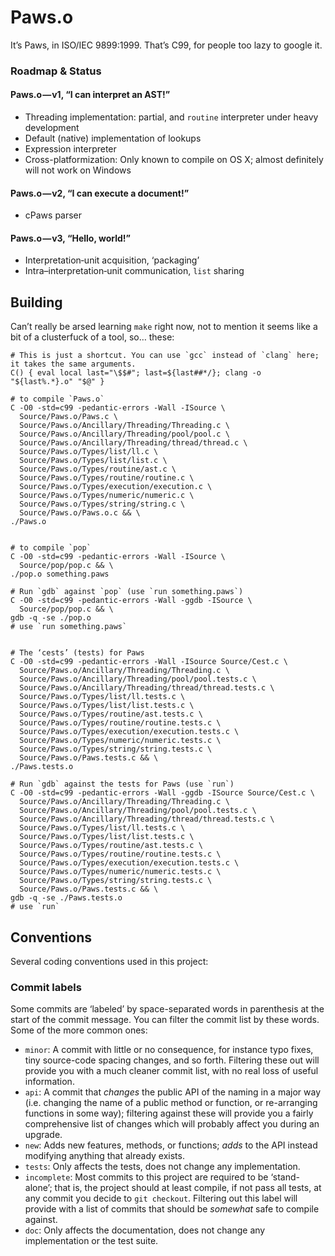 Paws.o
======
It’s Paws, in ISO/IEC 9899:1999. That’s C99, for people too lazy to google it.

### Roadmap & Status
#### Paws.o — v1, “I can interpret an AST!”
- Threading implementation: partial, and `routine` interpreter under heavy development
- Default (native) implementation of lookups
- Expression interpreter
- Cross-platformization: Only known to compile on OS X; almost definitely will not work on Windows

#### Paws.o — v2, “I can execute a document!”
- cPaws parser

#### Paws.o — v3, “Hello, world!”
- Interpretation‐unit acquisition, ‘packaging’
- Intra–interpretation‐unit communication, `list` sharing

Building
--------
Can’t really be arsed learning `make` right now, not to mention it seems like a bit of a clusterfuck of a tool,
so… these:

    # This is just a shortcut. You can use `gcc` instead of `clang` here; it takes the same arguments.
    C() { eval local last="\$$#"; last=${last##*/}; clang -o "${last%.*}.o" "$@" }
    
    # to compile `Paws.o`
    C -O0 -std=c99 -pedantic-errors -Wall -ISource \
      Source/Paws.o/Paws.c \
      Source/Paws.o/Ancillary/Threading/Threading.c \
      Source/Paws.o/Ancillary/Threading/pool/pool.c \
      Source/Paws.o/Ancillary/Threading/thread/thread.c \
      Source/Paws.o/Types/list/ll.c \
      Source/Paws.o/Types/list/list.c \
      Source/Paws.o/Types/routine/ast.c \
      Source/Paws.o/Types/routine/routine.c \
      Source/Paws.o/Types/execution/execution.c \
      Source/Paws.o/Types/numeric/numeric.c \
      Source/Paws.o/Types/string/string.c \
      Source/Paws.o/Paws.o.c && \
    ./Paws.o
    
    
    # to compile `pop`
    C -O0 -std=c99 -pedantic-errors -Wall -ISource \
      Source/pop/pop.c && \
    ./pop.o something.paws
    
    # Run `gdb` against `pop` (use `run something.paws`)
    C -O0 -std=c99 -pedantic-errors -Wall -ggdb -ISource \
      Source/pop/pop.c && \
    gdb -q -se ./pop.o
    # use `run something.paws`
    
    
    # The ‘cests’ (tests) for Paws
    C -O0 -std=c99 -pedantic-errors -Wall -ISource Source/Cest.c \
      Source/Paws.o/Ancillary/Threading/Threading.c \
      Source/Paws.o/Ancillary/Threading/pool/pool.tests.c \
      Source/Paws.o/Ancillary/Threading/thread/thread.tests.c \
      Source/Paws.o/Types/list/ll.tests.c \
      Source/Paws.o/Types/list/list.tests.c \
      Source/Paws.o/Types/routine/ast.tests.c \
      Source/Paws.o/Types/routine/routine.tests.c \
      Source/Paws.o/Types/execution/execution.tests.c \
      Source/Paws.o/Types/numeric/numeric.tests.c \
      Source/Paws.o/Types/string/string.tests.c \
      Source/Paws.o/Paws.tests.c && \
    ./Paws.tests.o
    
    # Run `gdb` against the tests for Paws (use `run`)
    C -O0 -std=c99 -pedantic-errors -Wall -ggdb -ISource Source/Cest.c \
      Source/Paws.o/Ancillary/Threading/Threading.c \
      Source/Paws.o/Ancillary/Threading/pool/pool.tests.c \
      Source/Paws.o/Ancillary/Threading/thread/thread.tests.c \
      Source/Paws.o/Types/list/ll.tests.c \
      Source/Paws.o/Types/list/list.tests.c \
      Source/Paws.o/Types/routine/ast.tests.c \
      Source/Paws.o/Types/routine/routine.tests.c \
      Source/Paws.o/Types/execution/execution.tests.c \
      Source/Paws.o/Types/numeric/numeric.tests.c \
      Source/Paws.o/Types/string/string.tests.c \
      Source/Paws.o/Paws.tests.c && \
    gdb -q -se ./Paws.tests.o
    # use `run`

Conventions
-----------
Several coding conventions used in this project:

### Commit labels
Some commits are ‘labeled’ by space-separated words in parenthesis at the start of the commit message. You can
filter the commit list by these words. Some of the more common ones:

- `minor`: A commit with little or no consequence, for instance typo fixes, tiny source-code spacing changes, and
  so forth. Filtering these out will provide you with a much cleaner commit list, with no real loss of useful
  information.
- `api`: A commit that *changes* the public API of the naming in a major way (i.e. changing the name of a public
  method or function, or re-arranging functions in some way); filtering against these will provide you a fairly
  comprehensive list of changes which will probably affect you during an upgrade.
- `new`: Adds new features, methods, or functions; *adds* to the API instead modifying anything that already
  exists.
- `tests`: Only affects the tests, does not change any implementation.
- `incomplete`: Most commits to this project are required to be ‘stand-alone’; that is, the project should at
  least compile, if not pass all tests, at any commit you decide to `git checkout`. Filtering out this label will
  provide with a list of commits that should be *somewhat* safe to compile against.
- `doc`: Only affects the documentation, does not change any implementation or the test suite.
